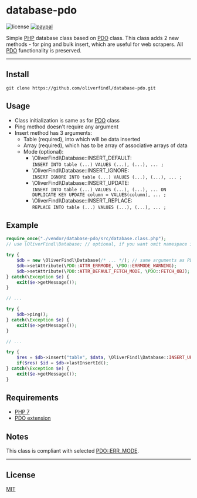 # database-pdo

![license](https://img.shields.io/github/license/oliverfindl/database-pdo.svg?style=flat)
[![paypal](https://img.shields.io/badge/donate-paypal-blue.svg?colorB=0070ba&style=flat)](https://paypal.me/oliverfindl)

Simple [PHP](https://secure.php.net/) database class based on [PDO](https://secure.php.net/manual/en/book.pdo.php) class. This class adds 2 new methods - for ping and bulk insert, which are useful for web scrapers. All [PDO](https://secure.php.net/manual/en/book.pdo.php) functionality is preserved.

---

## Install

`git clone https://github.com/oliverfindl/database-pdo.git`

## Usage

* Class initialization is same as for [PDO](https://secure.php.net/manual/en/class.pdo.php) class
* Ping method doesn't require any argument
* Insert method has 3 arguments:
	* Table (required), into which will be data inserted
	* Array (required), which has to be array of associative arrays of data
	* Mode (optional):
		* \OliverFindl\Database::INSERT_DEFAULT:  
		`INSERT INTO table (...) VALUES (...), (...), ... ;`
		* \OliverFindl\Database::INSERT_IGNORE:  
		`INSERT IGNORE INTO table (...) VALUES (...), (...), ... ;`
		* \OliverFindl\Database::INSERT_UPDATE:  
		`INSERT INTO table (...) VALUES (...), (...), ... ON DUPLICATE KEY UPDATE column = VALUES(column), ... ;`
		* \OliverFindl\Database::INSERT_REPLACE:  
		`REPLACE INTO table (...) VALUES (...), (...), ... ;`

## Example

```php
require_once("./vendor/database-pdo/src/database.class.php");
// use \OliverFindl\Database; // optional, if you want omit namespace in code

try {
	$db = new \OliverFindl\Database(/* ... */); // same arguments as PDO
	$db->setAttribute(\PDO::ATTR_ERRMODE, \PDO::ERRMODE_WARNING);
	$db->setAttribute(\PDO::ATTR_DEFAULT_FETCH_MODE, \PDO::FETCH_OBJ);
} catch(\Exception $e) {
	exit($e->getMessage());
}

// ...

try {
	$db->ping();
} catch(\Exception $e) {
	exit($e->getMessage());
}

// ...

try {
	$res = $db->insert("table", $data, \OliverFindl\Database::INSERT_UPDATE);
	if($res) $id = $db->lastInsertId();
} catch(\Exception $e) {
	exit($e->getMessage());
}
```

## Requirements

* [PHP 7](https://secure.php.net/manual/en/install.php)
* [PDO extension](https://secure.php.net/manual/en/pdo.setup.php)

## Notes

This class is compliant with selected [PDO::ERR_MODE](http://php.net/manual/en/pdo.setattribute.php).

---

## License

[MIT](http://opensource.org/licenses/MIT)
